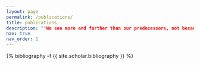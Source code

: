 ```yaml
---
layout: page
permalink: /publications/
title: publications
description: ""We see more and farther than our predecessors, not because we have keener vision or greater height, but because we are lifted up and borne aloft on their gigantic stature.""
nav: true
nav_order: 1
---
```

<!-- _pages/publications.md -->
<div class="publications">

{% bibliography -f {{ site.scholar.bibliography }} %}

</div>

